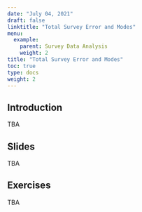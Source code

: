 ```yaml
---
date: "July 04, 2021"
draft: false
linktitle: "Total Survey Error and Modes"
menu:
  example:
    parent: Survey Data Analysis
    weight: 2
title: "Total Survey Error and Modes"
toc: true
type: docs
weight: 2
---
```


## Introduction

TBA

## Slides

TBA

## Exercises

TBA

